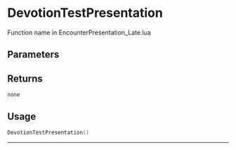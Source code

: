 # DevotionTestPresentation
Function name in EncounterPresentation_Late.lua
## Parameters

## Returns
`none`
## Usage
```lua
DevotionTestPresentation()
```
---
